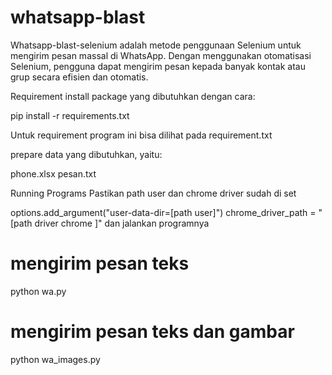 # whatsapp-blast

Whatsapp-blast-selenium adalah metode penggunaan Selenium untuk mengirim pesan massal di WhatsApp. Dengan menggunakan otomatisasi Selenium, pengguna dapat mengirim pesan kepada banyak kontak atau grup secara efisien dan otomatis.

Requirement
install package yang dibutuhkan dengan cara:

pip install -r requirements.txt

Untuk requirement program ini bisa dilihat pada requirement.txt

prepare data yang dibutuhkan, yaitu:

phone.xlsx
pesan.txt

Running Programs
Pastikan path user dan chrome driver sudah di set

options.add_argument("user-data-dir=[path user]")
chrome_driver_path = "[path driver chrome ]"
dan jalankan programnya

# mengirim pesan teks
python wa.py
# mengirim pesan teks dan gambar
python wa_images.py 
